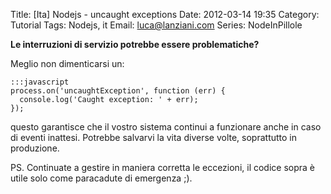 Title: [Ita] Nodejs - uncaught exceptions
Date: 2012-03-14 19:35
Category: Tutorial
Tags: Nodejs, it
Email: luca@lanziani.com
Series: NodeInPillole

**Le interruzioni di servizio potrebbe essere problematiche?**

Meglio non dimenticarsi un:

	:::javascript
	process.on('uncaughtException', function (err) {
	  console.log('Caught exception: ' + err);
	});

questo garantisce che il vostro sistema continui a funzionare anche in caso di eventi inattesi.
Potrebbe salvarvi la vita diverse volte, soprattutto in produzione.

PS. Continuate a gestire in maniera corretta le eccezioni, il codice sopra è utile solo come paracadute di emergenza ;).